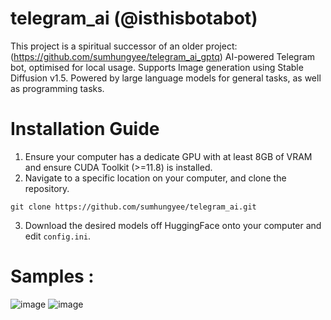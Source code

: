 # telegram_ai (@isthisbotabot)
This project is a spiritual successor of an older project: (https://github.com/sumhungyee/telegram_ai_gptq)
AI-powered Telegram bot, optimised for local usage. Supports Image generation using Stable Diffusion v1.5.
Powered by large language models for general tasks, as well as programming tasks.

# Installation Guide
1. Ensure your computer has a dedicate GPU with at least 8GB of VRAM and ensure CUDA Toolkit (>=11.8) is installed.
2. Navigate to a specific location on your computer, and clone the repository.
```
git clone https://github.com/sumhungyee/telegram_ai.git
```
3. Download the desired models off HuggingFace onto your computer and edit `config.ini`.

# Samples :
![image](https://github.com/sumhungyee/telegram_ai/assets/113227987/607812c8-9180-40f9-8240-c90c90430968)
![image](https://github.com/sumhungyee/telegram_ai/assets/113227987/85fbee65-87ad-4ea3-941a-8a32e87caaf5)


